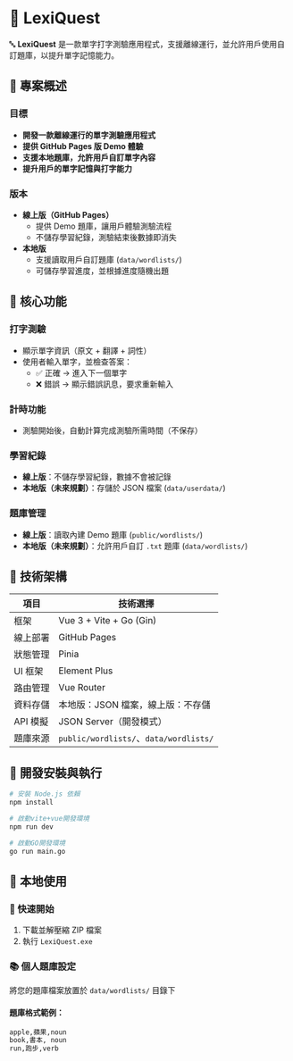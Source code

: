 # 📌 LexiQuest

🔤 **LexiQuest** 是一款單字打字測驗應用程式，支援離線運行，並允許用戶使用自訂題庫，以提升單字記憶能力。

## 📍 專案概述

### 目標
- **開發一款離線運行的單字測驗應用程式**
- **提供 GitHub Pages 版 Demo 體驗**
- **支援本地題庫，允許用戶自訂單字內容**
- **提升用戶的單字記憶與打字能力**

### 版本
- **線上版（GitHub Pages）**
  - 提供 Demo 題庫，讓用戶體驗測驗流程
  - 不儲存學習紀錄，測驗結束後數據即消失
- **本地版**
  - 支援讀取用戶自訂題庫 (`data/wordlists/`)
  - 可儲存學習進度，並根據進度隨機出題

## 📍 核心功能

### 打字測驗
- 顯示單字資訊（原文 + 翻譯 + 詞性）
- 使用者輸入單字，並檢查答案：
  - ✅ 正確 → 進入下一個單字
  - ❌ 錯誤 → 顯示錯誤訊息，要求重新輸入

### 計時功能
- 測驗開始後，自動計算完成測驗所需時間（不保存）

### 學習紀錄
- **線上版**：不儲存學習紀錄，數據不會被記錄
- **本地版（未來規劃）**：存儲於 JSON 檔案 (`data/userdata/`)

### 題庫管理
- **線上版**：讀取內建 Demo 題庫 (`public/wordlists/`)
- **本地版（未來規劃）**：允許用戶自訂 `.txt` 題庫 (`data/wordlists/`)

## 📍 技術架構

| 項目 | 技術選擇 |
|------|----------|
| 框架 | Vue 3 + Vite + Go (Gin) |
| 線上部署 | GitHub Pages |
| 狀態管理 | Pinia |
| UI 框架 | Element Plus |
| 路由管理 | Vue Router |
| 資料存儲 | 本地版：JSON 檔案，線上版：不存儲 |
| API 模擬 | JSON Server（開發模式） |
| 題庫來源 | `public/wordlists/`、`data/wordlists/` |

## 📍 開發安裝與執行

```bash
# 安裝 Node.js 依賴
npm install

# 啟動vite+vue開發環境
npm run dev

# 啟動GO開發環境
go run main.go

```

## 📍 本地使用

### 🚀 快速開始

1. 下載並解壓縮 ZIP 檔案
2. 執行 `LexiQuest.exe`

### 📚 個人題庫設定

將您的題庫檔案放置於 `data/wordlists/` 目錄下

#### 題庫格式範例：
```txt
apple,蘋果,noun
book,書本, noun
run,跑步,verb